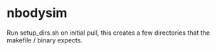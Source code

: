 nbodysim
========
Run setup_dirs.sh on initial pull, this creates a few directories that the makefile / binary expects.
